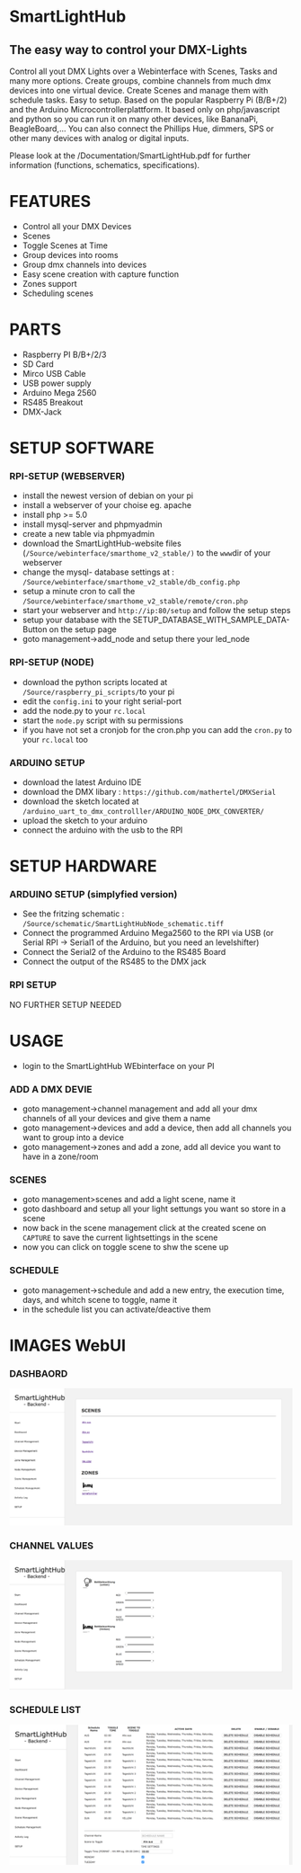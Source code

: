 # SmartLightHub
## The easy way to control your DMX-Lights
Control all yout DMX Lights over a Webinterface with Scenes, Tasks and many more options.
Create groups, combine channels from much dmx devices into one virtual device. Create Scenes and manage them with schedule tasks. Easy to setup.
Based on the popular Raspberry Pi (B/B+/2) and the Arduino Microcontrollerplattform.
It based only on php/javascript and python so you can run it on many other devices, like BananaPi, BeagleBoard,... You can also connect the Phillips Hue, dimmers, SPS or other many devices with analog or digital inputs.

Please look at the /Documentation/SmartLightHub.pdf for further information (functions, schematics, specifications).

# FEATURES
* Control all your DMX Devices
* Scenes
* Toggle Scenes at Time
* Group devices into rooms
* Group dmx channels into devices
* Easy scene creation with capture function
* Zones support
* Scheduling scenes

# PARTS
* Raspberry PI B/B+/2/3
* SD Card
* Mirco USB Cable
* USB power supply
* Arduino Mega 2560
* RS485 Breakout
* DMX-Jack

# SETUP SOFTWARE
### RPI-SETUP (WEBSERVER)
* install the newest version of debian on your pi
* install a webserver of your choise eg. apache
* install php >= 5.0
* install mysql-server and phpmyadmin
* create a new table via phpmyadmin
* download the SmartLightHub-website files (`/Source/webinterface/smarthome_v2_stable/)` to the `www`dir of your webserver
* change the mysql- database settings at : `/Source/webinterface/smarthome_v2_stable/db_config.php`
* setup a minute cron to call the `/Source/webinterface/smarthome_v2_stable/remote/cron.php`
* start your webserver and `http://ip:80/setup` and follow the setup steps
* setup your database with the SETUP_DATABASE_WITH_SAMPLE_DATA-Button on the setup page
* goto management->add_node and setup there your led_node

### RPI-SETUP (NODE)
* download the python scripts located at `/Source/raspberry_pi_scripts/`to your pi
* edit the `config.ini` to your right serial-port
* add the node.py to your `rc.local`
* start the `node.py` script with su permissions
* if you have not set a cronjob for the cron.php you can add the `cron.py` to your `rc.local` too

### ARDUINO SETUP
* download the latest Arduino IDE
* download the DMX libary : `https://github.com/mathertel/DMXSerial`
* download the sketch located at `/arduino_uart_to_dmx_controlller/ARDUINO_NODE_DMX_CONVERTER/`
* upload the sketch to your arduino
* connect the arduino with the usb to the RPI

# SETUP HARDWARE
### ARDUINO SETUP (simplyfied version)
* See the fritzing schematic : `/Source/schematic/SmartLightHubNode_schematic.tiff`
* Connect the programmed Arduino Mega2560 to the RPI via USB (or Serial RPI -> Serial1 of the Arduino, but you need an levelshifter)
* Connect the Serial2 of the Arduino to the RS485 Board
* Connect the output of the RS485 to the DMX jack

### RPI SETUP
NO FURTHER SETUP NEEDED

# USAGE
* login to the SmartLightHub WEbinterface on your PI
### ADD A DMX DEVIE
* goto management->channel management and add all your dmx channels of all your devices and give them a name
* goto management->devices and add a device, then add all channels you want to group into a device
* goto management->zones and add a zone, add all device you want to have in a zone/room

### SCENES
* goto management>scenes and add a light scene, name it
* goto dashboard and setup all your light settungs you want so store in a scene
* now back in the scene management click at the created scene on `CAPTURE` to save the current lightsettings in the scene
* now you can click on toggle scene to shw the scene up

### SCHEDULE
* goto management->schedule and add a new entry, the execution time, days, and whitch scene to toggle, name it
* in the schedule list you can activate/deactive them


# IMAGES WebUI
### DASHBAORD
![Gopher image](Documentation/webinterface_screenshots_v2/smarthome_start.png)
### CHANNEL VALUES
![Gopher image](/Documentation/webinterface_screenshots_v2/smarthome_dashboard.png)
### SCHEDULE LIST
![Gopher image](Documentation/webinterface_screenshots_v2/smarthome_schedule.png)
